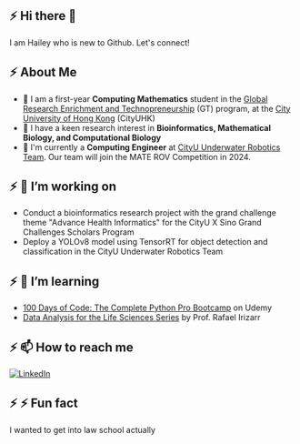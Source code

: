 ## :zap: Hi there 👋
I am Hailey who is new to Github. Let's connect!

## :zap: About Me
- 📏 I am a first-year **Computing Mathematics** student in the [Global Research Enrichment and Technopreneurship](https://www.cityu.edu.hk/csci/academic-programmes/undergraduate-programmes/global-research-enrichment-and-technopreneurship-great) (GT) program, at the [City University of Hong Kong](https://www.topuniversities.com/universities/city-university-hong-kong) (CityUHK)
- 🧬 I have a keen research interest in **Bioinformatics, Mathematical Biology, and Computational Biology**
- 🤖 I'm currently a **Computing Engineer** at [CityU Underwater Robotics Team](https://www.ee.cityu.edu.hk/~rovteam/). Our team will join the MATE ROV Competition in 2024. 

## :zap: 🔭 I’m working on
- Conduct a bioinformatics research project with the grand challenge theme "Advance Health Informatics" for the CityU X Sino Grand Challenges Scholars Program
- Deploy a YOLOv8 model using TensorRT for object detection and classification in the CityU Underwater Robotics Team

## :zap: 🌱 I’m learning
- [100 Days of Code: The Complete Python Pro Bootcamp](https://www.udemy.com/course/100-days-of-code/) on Udemy
- [Data Analysis for the Life Sciences Series](https://rafalab.dfci.harvard.edu/pages/harvardx.html) by Prof. Rafael Irizarr

## :zap: 📫 How to reach me

<div display="flex">
  <a href="https://www.linkedin.com/in/heilcheng/">
    <img src="https://img.shields.io/badge/linkedin-%230077B5.svg?style=for-the-badge&logo=linkedin&logoColor=white" alt="LinkedIn"/>
  </a>
</div>

## :zap: ⚡ Fun fact

I wanted to get into law school actually
